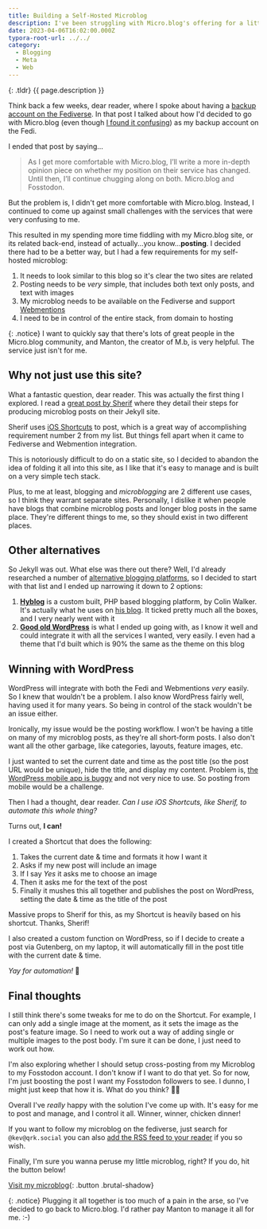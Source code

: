 ```yaml
---
title: Building a Self-Hosted Microblog
description: I've been struggling with Micro.blog's offering for a little while, so I decided to build my own microblog.
date: 2023-04-06T16:02:00.000Z
typora-root-url: ../../
category:
  - Blogging
  - Meta
  - Web
---
```


{: .tldr}
{{ page.description }}

Think back a few weeks, dear reader, where I spoke about having a [backup account on the Fediverse](https://kevquirk.com/fediverse-backup/). In that post I talked about how I'd decided to go with Micro.blog (even though [I found it confusing](https://kevquirk.com/micro-blog-is-still-confusing/)) as my backup account on the Fedi.

I ended that post by saying...

> As I get more comfortable with Micro.blog, I’ll write a more in-depth opinion piece on whether my position on their service has changed. Until then, I’ll continue chugging along on both. Micro.blog and Fosstodon.

But the problem is, I didn't get more comfortable with Micro.blog. Instead, I continued to come up against small challenges with the services that were very confusing to me.

This resulted in my spending more time fiddling with my Micro.blog site, or its related back-end, instead of actually...you know...**posting**. I decided there had to be a better way, but I had a few requirements for my self-hosted microblog:

1. It needs to look similar to this blog so it's clear the two sites are related
2. Posting needs to be *very* simple, that includes both text only posts, and text with images
3. My microblog needs to be available on the Fediverse and support [Webmentions](https://indieweb.org/webmention)
4. I need to be in control of the entire stack, from domain to hosting

{: .notice}
I want to quickly say that there's lots of great people in the Micro.blog community, and Manton, the creator of M.b, is very helpful. The service just isn't for me.

## Why not just use this site?

What a fantastic question, dear reader. This was actually the first thing I explored. I read a [great post by Sherif](https://sherif.io/2023/03/02/shortcut-bulletin.html) where they detail their steps for producing microblog posts on their Jekyll site.

Sherif uses [iOS Shortcuts](https://support.apple.com/en-gb/guide/shortcuts/welcome/ios) to post, which is a great way of accomplishing requirement number 2 from my list. But things fell apart when it came to Fediverse and Webmention integration.

This is notoriously difficult to do on a static site, so I decided to abandon the idea of folding it all into this site, as I like that it's easy to manage and is built on a very simple tech stack.

Plus, to me at least, blogging and *microblogging* are 2 different use cases, so I think they warrant separate sites. Personally, I dislike it when people have blogs that combine microblog posts and longer blog posts in the same place. They're different things to me, so they should exist in two different places.

## Other alternatives

So Jekyll was out. What else was there out there? Well, I'd already researched a number of [alternative blogging platforms](https://kevquirk.com/my-blogging-utopia/), so I decided to start with that list and I ended up narrowing it down to 2 options:

1. **[Hyblog](https://github.com/colin-walker/hyblog)** is a custom built, PHP based blogging platform, by Colin Walker. It's actually what he uses on [his blog](https://colinwalker.blog). It ticked pretty much all the boxes, and I very nearly went with it
2. **[Good old WordPress](https://wordpress.org)** is what I ended up going with, as I know it well and could integrate it with all the services I wanted, very easily. I even had a theme that I'd built which is 90% the same as the theme on this blog

## Winning with WordPress

WordPress will integrate with both the Fedi and Webmentions *very* easily. So I knew that wouldn't be a problem. I also know WordPress fairly well, having used it for many years. So being in control of the stack wouldn't be an issue either.

Ironically, my issue would be the posting workflow. I won't be having a title on many of my microblog posts, as they're all short-form posts. I also don't want all the other garbage, like categories, layouts, feature images, etc.

I just wanted to set the current date and time as the post title (so the post URL would be unique), hide the title, and display my content. Problem is, [the WordPress mobile app is buggy](https://fosstodon.org/@kev/110147621066722874) and not very nice to use. So posting from mobile would be a challenge.

Then I had a thought, dear reader. *Can I use iOS Shortcuts, like Sherif, to automate this whole thing?*

Turns out, **I can!**

I created a Shortcut that does the following:

1. Takes the current date & time and formats it how I want it
2. Asks if my new post will include an image
3. If I say *Yes* it asks me to choose an image
4. Then it asks me for the text of the post
5. Finally it mushes this all together and publishes the post on WordPress, setting the date & time as the title of the post

Massive props to Sherif for this, as my Shortcut is heavily based on his shortcut. Thanks, Sherif!

I also created a custom function on WordPress, so if I decide to create a post via Gutenberg, on my laptop, it will automatically fill in the post title with the current date & time.

*Yay for automation!* 🎉

## Final thoughts

I still think there's some tweaks for me to do on the Shortcut. For example, I can only add a single image at the moment, as it sets the image as the post's feature image. So I need to work out a way of adding single or multiple images to the post body. I'm sure it can be done, I just need to work out how.

I'm also exploring whether I should setup cross-posting from my Microblog to my Fosstodon account. I don't know if I want to do that yet. So for now, I'm just boosting the post I want my Fosstodon followers to see. I dunno, I might just keep that how it is. What do you think? 🤷‍♂️

Overall I've *really* happy with the solution I've come up with. It's easy for me to post and manage, and I control it all. Winner, winner, chicken dinner!

If you want to follow my microblog on the fediverse, just search for `@kev@qrk.social` you can also [add the RSS feed to your reader](https://qrk.social/feed.xml) if you so wish.

Finally, I'm sure you wanna peruse my little microblog, right? If you do, hit the button below!

[Visit my microblog](https://quirk.social){: .button .brutal-shadow}

{: .notice}
Plugging it all together is too much of a pain in the arse, so I've decided to go back to Micro.blog. I'd rather pay Manton to manage it all for me. :-)